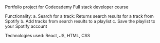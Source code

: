 Portfolio project for Codecademy Full stack developer course

Functionality: a. Search for a track: Returns search results for a track from Spotify b. Add tracks from search results to a playlist c. Save the playlist to your Spotify account

Technologies used: React, JS, HTML, CSS